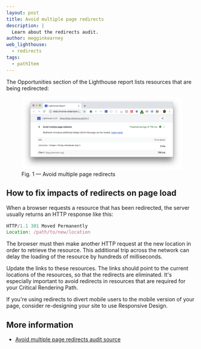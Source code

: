 ```yaml
---
layout: post
title: Avoid multiple page redirects
description: |
  Learn about the redirects audit.
author: megginkearney
web_lighthouse:
  - redirects
tags:
  - pathItem
---
```



The Opportunities section of the Lighthouse report
lists resources that are being redirected: 

<figure class="w-figure">
  <img class="w-screenshot w-screenshot--filled" src="redirects.png" alt="">
  <figcaption class="w-figcaption">
    Fig. 1 — Avoid multiple page redirects
  </figcaption>
</figure>

## How to fix impacts of redirects on page load

When a browser requests a resource that has been redirected, the server usually returns an HTTP response like this:

```js
HTTP/1.1 301 Moved Permanently
Location: /path/to/new/location
```
The browser must then make another HTTP request at the new location in order to retrieve the resource. This additional trip across the network can delay the loading of the resource by hundreds of milliseconds.

Update the links to these resources.
The links should point to the current locations of the resources,
so that the redirects are eliminated.
It's especially important to avoid redirects in resources that are required for your Critical Rendering Path.

If you're using redirects to divert mobile users to the mobile version of your page,
consider re-designing your site to use Responsive Design.

## More information

- [Avoid multiple page redirects audit source](https://developers.google.com/web/tools/lighthouse/audits/redirects)